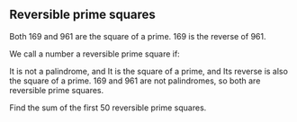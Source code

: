 ## Reversible prime squares

Both 169 and 961 are the square of a prime. 169 is the reverse of 961.

We call a number a reversible prime square if:

It is not a palindrome, and
It is the square of a prime, and
Its reverse is also the square of a prime.
169 and 961 are not palindromes, so both are reversible prime squares.

Find the sum of the first 50 reversible prime squares.
